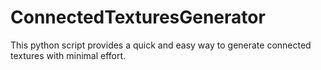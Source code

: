 # ConnectedTexturesGenerator
This python script provides a quick and easy way to generate connected textures with minimal effort.
